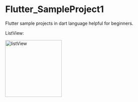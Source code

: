 # Flutter_SampleProject1
Flutter sample projects in dart language helpful for beginners.

ListView:  

<img width="180" alt="listView" src="https://github.com/user-attachments/assets/48e0acca-3983-4ffb-8cad-af584f7b1f4b" />
